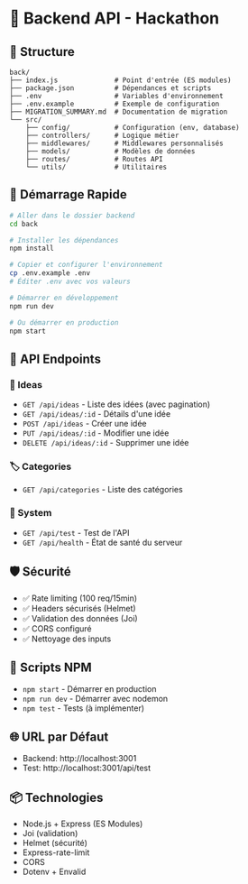 # 🚀 Backend API - Hackathon

## 📁 Structure
```
back/
├── index.js              # Point d'entrée (ES modules)
├── package.json          # Dépendances et scripts
├── .env                  # Variables d'environnement
├── .env.example          # Exemple de configuration
├── MIGRATION_SUMMARY.md  # Documentation de migration
└── src/
    ├── config/           # Configuration (env, database)
    ├── controllers/      # Logique métier
    ├── middlewares/      # Middlewares personnalisés
    ├── models/           # Modèles de données
    ├── routes/           # Routes API
    └── utils/            # Utilitaires
```

## 🚀 Démarrage Rapide

```bash
# Aller dans le dossier backend
cd back

# Installer les dépendances
npm install

# Copier et configurer l'environnement
cp .env.example .env
# Éditer .env avec vos valeurs

# Démarrer en développement
npm run dev

# Ou démarrer en production
npm start
```

## 📡 API Endpoints

### 🧠 Ideas
- `GET /api/ideas` - Liste des idées (avec pagination)
- `GET /api/ideas/:id` - Détails d'une idée
- `POST /api/ideas` - Créer une idée
- `PUT /api/ideas/:id` - Modifier une idée
- `DELETE /api/ideas/:id` - Supprimer une idée

### 🏷️ Categories  
- `GET /api/categories` - Liste des catégories

### 🔧 System
- `GET /api/test` - Test de l'API
- `GET /api/health` - État de santé du serveur

## 🛡️ Sécurité
- ✅ Rate limiting (100 req/15min)
- ✅ Headers sécurisés (Helmet)
- ✅ Validation des données (Joi)
- ✅ CORS configuré
- ✅ Nettoyage des inputs

## 🔧 Scripts NPM
- `npm start` - Démarrer en production
- `npm run dev` - Démarrer avec nodemon
- `npm test` - Tests (à implémenter)

## 🌐 URL par Défaut
- Backend: http://localhost:3001
- Test: http://localhost:3001/api/test

## 📦 Technologies
- Node.js + Express (ES Modules)
- Joi (validation)
- Helmet (sécurité)
- Express-rate-limit
- CORS
- Dotenv + Envalid
